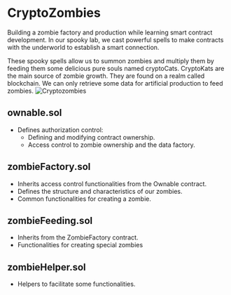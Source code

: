 # CryptoZombies
Building a zombie factory and production while learning smart contract development.
In our spooky lab, we cast powerful spells to make contracts with the underworld to establish a smart connection.

These spooky spells allow us to summon zombies and multiply them by feeding them some delicious pure souls named cryptoCats.
CryptoKats are the main source of zombie growth. They are found on a realm called blockchain. 
We can only retrieve some data for artificial production to feed zombies.
![Cryptozombies](https://github.com/user-attachments/assets/94ccbb43-eff5-4219-9a6e-e8ed0e6c146e)

## ownable.sol
- Defines authorization control:
  - Defining and modifying contract ownership.
  - Access control to zombie ownership and the data factory.
## zombieFactory.sol
- Inherits access control functionalities from the Ownable contract.
- Defines the structure and characteristics of our zombies.
- Common functionalities for creating a zombie.
## zombieFeeding.sol
- Inherits from the ZombieFactory contract.
- Functionalities for creating special zombies
## zombieHelper.sol
- Helpers to facilitate some functionalities.
